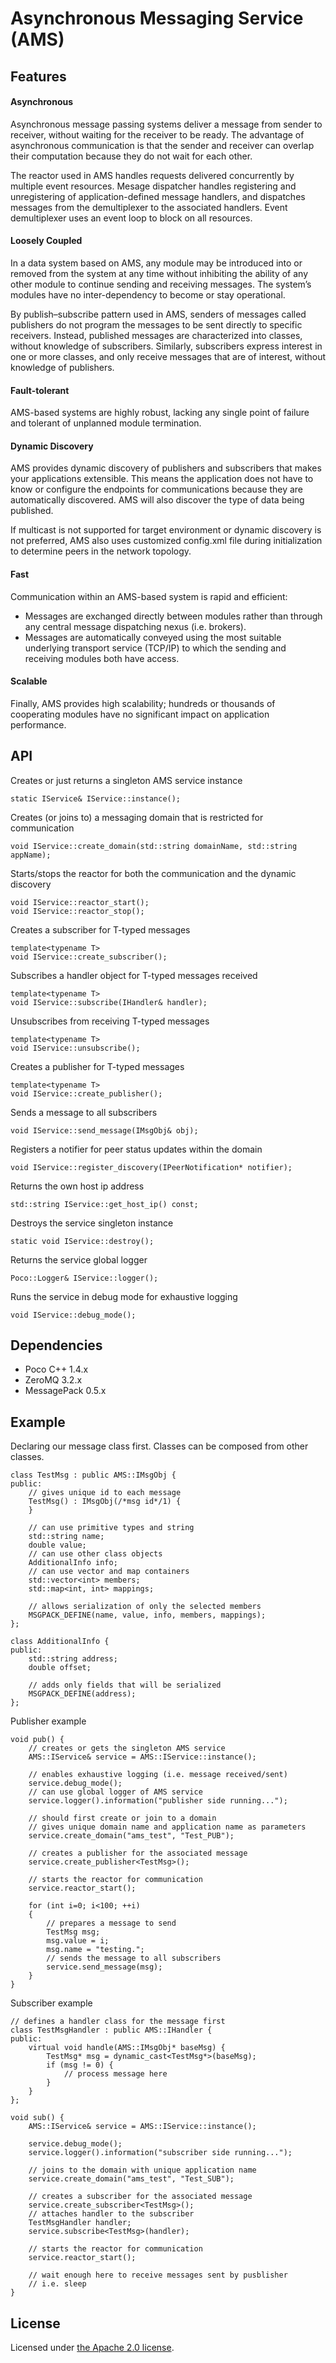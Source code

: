 Asynchronous Messaging Service (AMS)
===

Features
--------

#### Asynchronous
Asynchronous message passing systems deliver a message from sender to receiver, without waiting for the receiver to be ready. The advantage of asynchronous communication is that the sender and receiver can overlap their computation because they do not wait for each other.

The reactor used in AMS handles requests delivered concurrently by multiple event resources. Mesage dispatcher handles registering and unregistering of application-defined message handlers, and dispatches messages from the demultiplexer to the associated handlers. Event demultiplexer uses an event loop to block on all resources.

#### Loosely Coupled
In a data system based on AMS, any module may be introduced into or removed from the system at any time without inhibiting the ability of any other module to continue sending and receiving messages. The system’s modules have no inter-dependency to become or stay operational. 

By publish–subscribe pattern used in AMS, senders of messages called publishers do not program the messages to be sent directly to specific receivers. Instead, published messages are characterized into classes, without knowledge of subscribers. Similarly, subscribers express interest in one or more classes, and only receive messages that are of interest, without knowledge of publishers.

#### Fault-tolerant
AMS-based systems are highly robust, lacking any single point of failure and tolerant of unplanned module termination. 

#### Dynamic Discovery
AMS provides dynamic discovery of publishers and subscribers that makes your applications extensible. This means the application does not have to know or configure the endpoints for communications because they are automatically discovered. AMS will also discover the type of data being published. 

If multicast is not supported for target environment or dynamic discovery is not preferred, AMS also uses customized config.xml file during initialization to determine peers in the network topology. 

#### Fast
Communication within an AMS-based system is rapid and efficient:
* Messages are exchanged directly between modules rather than through any central
message dispatching nexus (i.e. brokers).
* Messages are automatically conveyed using the most suitable underlying transport service (TCP/IP) to which the sending and receiving modules both have access. 

#### Scalable
Finally, AMS provides high scalability; hundreds or thousands of cooperating modules have no significant impact on application performance.

API
---

Creates or just returns a singleton AMS service instance

    static IService& IService::instance();

Creates (or joins to) a messaging domain that is restricted for communication

    void IService::create_domain(std::string domainName, std::string appName);
    
Starts/stops the reactor for both the communication and the dynamic discovery

    void IService::reactor_start();
    void IService::reactor_stop();

Creates a subscriber for T-typed messages

    template<typename T>
    void IService::create_subscriber();
    
Subscribes a handler object for T-typed messages received

    template<typename T>
    void IService::subscribe(IHandler& handler);
    
Unsubscribes from receiving T-typed messages

    template<typename T>
    void IService::unsubscribe();

Creates a publisher for T-typed messages

    template<typename T>
    void IService::create_publisher();

Sends a message to all subscribers

    void IService::send_message(IMsgObj& obj);

Registers a notifier for peer status updates within the domain

    void IService::register_discovery(IPeerNotification* notifier);

Returns the own host ip address

    std::string IService::get_host_ip() const;
    
Destroys the service singleton instance

    static void IService::destroy();
    
Returns the service global logger

    Poco::Logger& IService::logger();  

Runs the service in debug mode for exhaustive logging

    void IService::debug_mode();

Dependencies
------------

* Poco C++ 1.4.x
* ZeroMQ 3.2.x
* MessagePack 0.5.x

Example
-------

Declaring our message class first. Classes can be composed from other classes.

    class TestMsg : public AMS::IMsgObj {
    public:
        // gives unique id to each message
        TestMsg() : IMsgObj(/*msg id*/1) {
        }

        // can use primitive types and string
        std::string name;
        double value;
        // can use other class objects
        AdditionalInfo info;
        // can use vector and map containers
        std::vector<int> members;
        std::map<int, int> mappings;

        // allows serialization of only the selected members
        MSGPACK_DEFINE(name, value, info, members, mappings);
    };

    class AdditionalInfo {
    public:
        std::string address;
        double offset;

        // adds only fields that will be serialized
        MSGPACK_DEFINE(address);
    };

Publisher example
    
    void pub() {
        // creates or gets the singleton AMS service
        AMS::IService& service = AMS::IService::instance();
        
        // enables exhaustive logging (i.e. message received/sent)
        service.debug_mode();
        // can use global logger of AMS service
        service.logger().information("publisher side running...");

        // should first create or join to a domain 
        // gives unique domain name and application name as parameters
        service.create_domain("ams_test", "Test_PUB");

        // creates a publisher for the associated message
        service.create_publisher<TestMsg>();

        // starts the reactor for communication
        service.reactor_start();

        for (int i=0; i<100; ++i)
        {       
            // prepares a message to send
            TestMsg msg;
            msg.value = i;
            msg.name = "testing.";
            // sends the message to all subscribers
            service.send_message(msg);
        }
    }
    
Subscriber example

    // defines a handler class for the message first
    class TestMsgHandler : public AMS::IHandler {
    public:
        virtual void handle(AMS::IMsgObj* baseMsg) {
            TestMsg* msg = dynamic_cast<TestMsg*>(baseMsg);
            if (msg != 0) {
                // process message here
            }
        }
    };

    void sub() {
        AMS::IService& service = AMS::IService::instance();

        service.debug_mode();
        service.logger().information("subscriber side running...");
 
        // joins to the domain with unique application name
        service.create_domain("ams_test", "Test_SUB");

        // creates a subscriber for the associated message
        service.create_subscriber<TestMsg>();
        // attaches handler to the subscriber
        TestMsgHandler handler;
        service.subscribe<TestMsg>(handler);

        // starts the reactor for communication
        service.reactor_start();
        
        // wait enough here to receive messages sent by pusblisher
        // i.e. sleep
    }


License
-------

Licensed under [the Apache 2.0 license](LICENSE). 

